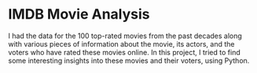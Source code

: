 # IMDB Movie Analysis
I had the data for the 100 top-rated movies from the past decades along with various pieces of information about the movie, its actors, and the voters who have rated these movies online. In this project, I tried  to find some interesting insights into these movies and their voters, using Python.
